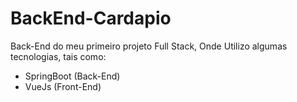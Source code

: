 # BackEnd-Cardapio
Back-End do meu primeiro projeto Full Stack, Onde Utilizo algumas tecnologias, tais como:
  * SpringBoot (Back-End)
  * VueJs (Front-End)
